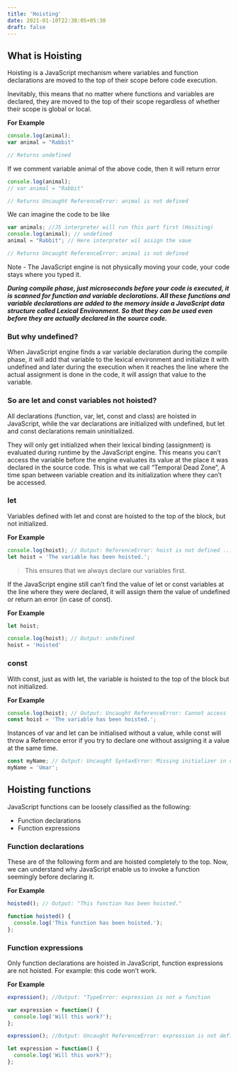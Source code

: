 ```yaml
---
title: 'Hoisting'
date: 2021-01-10T22:38:05+05:30
draft: false
---
```


## What is Hoisting

Hoisting is a JavaScript mechanism where variables and function declarations are moved to the top of their scope before code execution.

Inevitably, this means that no matter where functions and variables are declared, they are moved to the top of their scope regardless of whether their scope is global or local.

**For Example**

```javascript
console.log(animal);
var animal = "Rabbit"

// Returns undefined
```

If we comment variable animal of the above code, then it will return error

```javascript
console.log(animal);
// var animal = "Rabbit"

// Returns Uncaught ReferenceError: animal is not defined
```
We can imagine the code to be like

```javascript
var animals; //JS interpreter will run this part first (Hositing)
console.log(animal); // undefined
animal = "Rabbit"; // Here interpreter wil assign the vaue

// Returns Uncaught ReferenceError: animal is not defined
```

Note - The JavaScript engine is not physically moving your code, your code stays where you typed it.

***During compile phase, just microseconds before your code is executed, it is scanned for function and variable declarations. All these functions and variable declarations are added to the memory inside a JavaScript data structure called Lexical Environment. So that they can be used even before they are actually declared in the source code.***

### But why undefined?

When JavaScript engine finds a var variable declaration during the compile phase, it will add that variable to the lexical environment and initialize it with undefined and later during the execution when it reaches the line where the actual assignment is done in the code, it will assign that value to the variable.

### So are let and const variables not hoisted?

All declarations (function, var, let, const and class) are hoisted in JavaScript, while the var declarations are initialized with undefined, but let and const declarations remain uninitialized.

They will only get initialized when their lexical binding (assignment) is evaluated during runtime by the JavaScript engine. This means you can’t access the variable before the engine evaluates its value at the place it was declared in the source code. This is what we call “Temporal Dead Zone”, A time span between variable creation and its initialization where they can’t be accessed.

### let

Variables defined with let and const are hoisted to the top of the block, but not initialized.

**For Example**

```javascript
console.log(hoist); // Output: ReferenceError: hoist is not defined ...
let hoist = 'The variable has been hoisted.';
```

> This ensures that we always declare our variables first.

If the JavaScript engine still can’t find the value of let or const variables at the line where they were declared, it will assign them the value of undefined or return an error (in case of const).

**For Example**

```javascript
let hoist;

console.log(hoist); // Output: undefined
hoist = 'Hoisted'
```

### const

With const, just as with let, the variable is hoisted to the top of the block but not initialized.

**For Example**

```javascript
console.log(hoist); // Output: Uncaught ReferenceError: Cannot access 'hoist' before initialization
const hoist = 'The variable has been hoisted.';
```

Instances of var and let can be initialised without a value, while const will throw a Reference error if you try to declare one without assigning it a value at the same time.

```javascript
const myName; // Output: Uncaught SyntaxError: Missing initializer in const declaration
myName = 'Umar';
```

## Hoisting functions

JavaScript functions can be loosely classified as the following:

* Function declarations
* Function expressions

### Function declarations

These are of the following form and are hoisted completely to the top. Now, we can understand why JavaScript enable us to invoke a function seemingly before declaring it.

**For Example**

```javascript
hoisted(); // Output: "This function has been hoisted."

function hoisted() {
  console.log('This function has been hoisted.');
};
```

### Function expressions

Only function declarations are hoisted in JavaScript, function expressions are not hoisted. For example: this code won’t work.

**For Example**

```javascript
expression(); //Output: "TypeError: expression is not a function

var expression = function() {
  console.log('Will this work?');
};

expression(); //Output: Uncaught ReferenceError: expression is not defined

let expression = function() {
  console.log('Will this work?');
};
```

